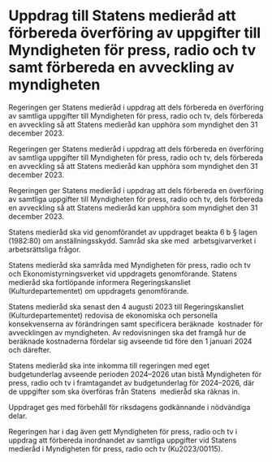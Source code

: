 # Uppdrag till Statens medieråd att förbereda överföring av uppgifter till Myndigheten för press, radio och tv samt förbereda en avveckling av myndigheten

Regeringen ger Statens medieråd i uppdrag att dels förbereda en överföring av samtliga uppgifter till Myndigheten för press, radio och tv, dels förbereda en avveckling så att Statens medieråd kan upphöra som myndighet den 31 december 2023.

Regeringen ger Statens medieråd i uppdrag att dels förbereda en överföring av samtliga uppgifter till Myndigheten för press, radio och tv, dels förbereda en avveckling så att Statens medieråd kan upphöra som myndighet den 31 december 2023.

Regeringen ger Statens medieråd i uppdrag att dels förbereda en överföring av samtliga uppgifter till Myndigheten för press, radio och tv, dels förbereda en avveckling så att Statens medieråd kan upphöra som myndighet den 31 december 2023.

Statens medieråd ska vid genomförandet av uppdraget beakta 6 b § lagen (1982:80) om anställningsskydd. Samråd ska ske med  arbetsgivarverket i arbetsrättsliga frågor.

Statens medieråd ska samråda med Myndigheten för press, radio och tv och Ekonomistyrningsverket vid uppdragets genomförande. Statens medieråd ska fortlöpande informera Regeringskansliet (Kulturdepartementet) om uppdragets genomförande.

Statens medieråd ska senast den 4 augusti 2023 till Regeringskansliet
(Kulturdepartementet) redovisa de ekonomiska och personella konsekvenserna av förändringen samt specificera beräknade  kostnader för avvecklingen av myndigheten. Av redovisningen ska det framgå hur de beräknade kostnaderna fördelar sig avseende tid före den 1 januari 2024 och därefter.

Statens medieråd ska inte inkomma till regeringen med eget budgetunderlag avseende perioden 2024–2026 utan bistå Myndigheten för press, radio och tv i framtagandet av budgetunderlag för 2024–2026, där de uppgifter som ska överföras från Statens  medieråd ska räknas in.

Uppdraget ges med förbehåll för riksdagens godkännande i nödvändiga delar.

Regeringen har i dag även gett Myndigheten för press, radio och tv i uppdrag att förbereda inordnandet av samtliga uppgifter vid Statens medieråd i Myndigheten för press, radio och tv (Ku2023/00115).
